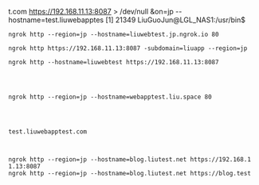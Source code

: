 t.com https://192.168.11.13:8087 > /dev/null &on=jp --hostname=test.liuwebapptes
[1] 21349
LiuGuoJun@LGL_NAS1:/usr/bin$







```
ngrok http --region=jp --hostname=liuwebtest.jp.ngrok.io 80

ngrok http https://192.168.11.13:8087 -subdomain=liuapp --region=jp

ngrok http --hostname=liuwebtest https://192.168.11.13:8087




ngrok http --region=jp --hostname=webapptest.liu.space 80




test.liuwebapptest.com



ngrok http --region=jp --hostname=blog.liutest.net https://192.168.1
1.13:8087 
ngrok http --region=jp --hostname=blog.liutest.net https://blog.test



```

